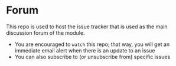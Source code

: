 # Forum

This repo is used to host the issue tracker that is used as the main discussion forum of the module.

* You are encouraged to `watch` this repo; that way, you will get an immediate email alert when there is an update to an issue
* You can also subscribe to (or unsubscribe from) specific issues
